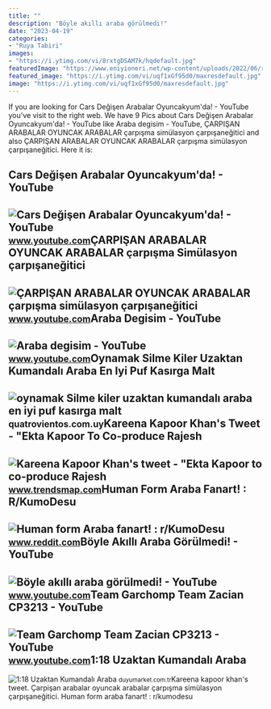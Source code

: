 ```yaml
---
title: ""
description: "Böyle akıllı araba görülmedi!"
date: "2023-04-19"
categories:
- "Ruya Tabiri"
images:
- "https://i.ytimg.com/vi/8rxtgDSAM7k/hqdefault.jpg"
featuredImage: "https://www.eniyioneri.net/wp-content/uploads/2022/06/rastar-porsche-918-spyder-uzaktan-kumandali-araba.jpeg"
featured_image: "https://i.ytimg.com/vi/uqf1xGf95d0/maxresdefault.jpg"
image: "https://i.ytimg.com/vi/uqf1xGf95d0/maxresdefault.jpg"
---
```


If you are looking for Cars Değişen Arabalar Oyuncakyum'da! - YouTube you've visit to the right web. We have 9 Pics about Cars Değişen Arabalar Oyuncakyum'da! - YouTube like Araba degisim - YouTube, ÇARPIŞAN ARABALAR OYUNCAK ARABALAR çarpışma simülasyon çarpışaneğitici and also ÇARPIŞAN ARABALAR OYUNCAK ARABALAR çarpışma simülasyon çarpışaneğitici. Here it is:

Cars Değişen Arabalar Oyuncakyum'da! - YouTube
----------------------------------------------

 ![Cars Değişen Arabalar Oyuncakyum'da! - YouTube](https://i.ytimg.com/vi/uqf1xGf95d0/maxresdefault.jpg) <small>www.youtube.com</small>ÇARPIŞAN ARABALAR OYUNCAK ARABALAR çarpışma Simülasyon çarpışaneğitici
----------------------------------------------------------------------

 ![ÇARPIŞAN ARABALAR OYUNCAK ARABALAR çarpışma simülasyon çarpışaneğitici](https://i.ytimg.com/vi/8rxtgDSAM7k/hqdefault.jpg) <small>www.youtube.com</small>Araba Degisim - YouTube
-----------------------

 ![Araba degisim - YouTube](https://i.ytimg.com/vi/SEkmR5Dn0wk/hq2.jpg) <small>www.youtube.com</small>Oynamak Silme Kiler Uzaktan Kumandalı Araba En Iyi Puf Kasırga Malt
-------------------------------------------------------------------

 ![oynamak Silme kiler uzaktan kumandalı araba en iyi puf kasırga malt](https://www.eniyioneri.net/wp-content/uploads/2022/06/rastar-porsche-918-spyder-uzaktan-kumandali-araba.jpeg) <small>quatrovientos.com.uy</small>Kareena Kapoor Khan's Tweet - "Ekta Kapoor To Co-produce Rajesh
---------------------------------------------------------------

 ![Kareena Kapoor Khan's tweet - "Ekta Kapoor to co-produce Rajesh](https://pbs.twimg.com/media/Fcyada8X0AANSFu.jpg) <small>www.trendsmap.com</small>Human Form Araba Fanart! : R/KumoDesu
-------------------------------------

 ![Human form Araba fanart! : r/KumoDesu](https://preview.redd.it/xn13rqa9en671.png?auto=webp&s=3786c4aba12ca05320231500498430657ca64c93) <small>www.reddit.com</small>Böyle Akıllı Araba Görülmedi! - YouTube
---------------------------------------

 ![Böyle akıllı araba görülmedi! - YouTube](https://i.ytimg.com/vi/VmoPk54hQZk/maxresdefault.jpg) <small>www.youtube.com</small>Team Garchomp Team Zacian CP3213 - YouTube
------------------------------------------

 ![Team Garchomp Team Zacian CP3213 - YouTube](https://i.ytimg.com/vi/HYLCwcE-Dgc/maxres2.jpg?sqp=-oaymwEoCIAKENAF8quKqQMcGADwAQH4AYwCgALgA4oCDAgAEAEYRSBHKGUwDw==&rs=AOn4CLC_ulBvmvqa2cf2uT56Qfk3FCYaDA) <small>www.youtube.com</small>1:18 Uzaktan Kumandalı Araba
----------------------------

 ![1:18 Uzaktan Kumandalı Araba](https://duyumarket.com.tr/assets/images/product/rc-araba_530953628.jpg) <small>duyumarket.com.tr</small>Kareena kapoor khan's tweet. Çarpişan arabalar oyuncak arabalar çarpışma simülasyon çarpışaneğitici. Human form araba fanart! : r/kumodesu
